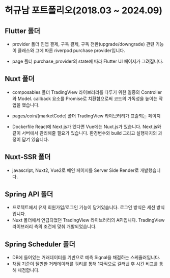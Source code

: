 # 허규남 포트폴리오(2018.03 ~ 2024.09)



## Flutter 폴더

- provider 폴더
인앱 결제, 구독 결제, 구독 전환(upgrade/downgrade) 관련 기능이 클래스와 그에 따른 riverpod purchase provider입니다. 

- page 폴더
purchase_provider의 state에 따라 Flutter UI 페이지가 그려집니다.

## Nuxt 폴더

- composables 폴더
TradingView 라이브러리를 다루기 위한 일종의 Controller와 Model. callback 요소를 Promise로 치환함으로써 코드의 가독성을 높이는 작업을 했습니다.

- pages/coin/[marketCode] 폴더
TradingView 라이브러리가 표출되는 페이지

- Dockerfile
React에 Next.js가 있다면 Vue에는 Nuxt.js가 있습니다. Next.js와 같이 서버에서 관리해줄 필요가 있습니다. 환경변수와 build 그리고 실행까지의 과정이 담겨 있습니다.

## Nuxt-SSR 폴더
- javascript, Nuxt2, Vue2로 메인 페이지를 Server Side Render로 개발했습니다.

## Spring API 폴더

- 프로젝트에서 유저 회원가입/로그인 기능이 담겨있습니다. 로그인 방식은 세션 방식입니다.
- Nuxt 폴더에서 언급되었던 TradingView 라이브러리의 API입니다. TradingView 라이브러리 측의 조건에 맞춰 개발되었습니다.

## Spring Scheduler 폴더

- DB에 들어있는 거래데이터를 기반으로 예측 Signal을 채점하는 스케쥴러입니다.
- 채점 기준이 될만한 거래데이터를 쿼리를 통해 1차적으로 걸러낸 후 시간 비교를 통해 채점합니다.